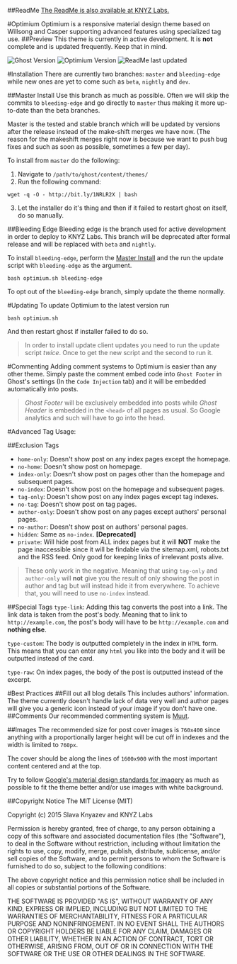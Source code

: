 ##ReadMe
[The ReadMe is also available at KNYZ Labs.](https://www.knyz.org/readme/)

#Optimium
Optimium is a responsive material design theme based on Willsong and Casper supporting advanced features using specialized tag use.
##Preview
This theme is currently in active development. It is **not** complete and is updated frequently. Keep that in mind.

![Ghost Version](https://img.shields.io/badge/Ghost-0.7.2-brightgreen.svg?style=flat-square)
![Optimium Version](https://img.shields.io/badge/Version-Alpha%20(pre--5.0.0)-yellow.svg?style=flat-square)
![ReadMe last updated](https://img.shields.io/badge/ReadMe-29/11/2015-blue.svg?style=flat-square)

#Installation
There are currently two branches: `master` and `bleeding-edge` while new ones are yet to come such as `beta`, `nightly` and `dev`.

##Master Install
Use this branch as much as possible. Often we will skip the commits to `bleeding-edge` and go directly to `master` thus making it more up-to-date than the beta branches.

Master is the tested and stable branch which will be updated by versions after the release instead of the make-shift merges we have now. (The reason for the makeshift merges right now is because we want to push bug fixes and such as soon as possible, sometimes a few per day).

To install from `master` do the following:

1. Navigate to `/path/to/ghost/content/themes/`
2. Run the following command:
```
wget -q -O - http://bit.ly/1NRLR2X | bash
```
3. Let the installer do it's thing and then if it failed to restart ghost on itself, do so manually.

##Bleeding Edge
Bleeding edge is the branch used for active development in order to deploy to KNYZ Labs. This branch will be deprecated after formal release and will be replaced with `beta` and `nightly`.

To install `bleeding-edge`, perform the [Master Install](#masterinstall) and the run the update script with `bleeding-edge` as the argument.

    bash optimium.sh bleeding-edge

To opt out of the `bleeding-edge` branch, simply update the theme normally.

#Updating
To update Optimium to the latest version run 

    bash optimium.sh

And then restart ghost if installer failed to do so.
>In order to install update client updates you need to run the update script *twice*. Once to get the new script and the second to run it.

#Commenting
Adding comment systems to Optimium is easier than any other theme. Simply paste the comment embed code into `Ghost Footer` in Ghost's settings (In the `Code Injection` tab) and it will be embedded automatically into posts.

>*Ghost Footer* will be exclusively embedded into posts while *Ghost Header* is embedded in the `<head>` of all pages as usual. So Google analytics and such will have to go into the head.

#Advanced Tag Usage:

##Exclusion Tags

 - `home-only`: Doesn't show post on any index pages except the homepage.
 - `no-home`: Doesn't show post on homepage.
 - `index-only`: Doesn't show post on pages other than the homepage and subsequent pages.
 - `no-index`: Doesn't show post on the homepage and subsequent pages.
 - `tag-only`: Doesn't show post on any index pages except tag indexes.
 - `no-tag`: Doesn't show post on tag pages.
 - `author-only`: Doesn't show post on any pages except authors' personal pages.
 - `no-author`: Doesn't show post on authors' personal pages.
 - `hidden`: Same as `no-index`. **[Deprecated]**
 - `private`: Will hide post from ALL index pages but it will **NOT** make the page inaccessible since it will be findable via the sitemap.xml, robots.txt and the RSS feed. Only good for keeping links of irrelevant posts alive.

> These only work in the negative. 
Meaning that using `tag-only` and `author-only` will **not** give you the result of only showing the post in author and tag but will instead hide it from everywhere. To achieve that, you will need to use `no-index` instead.

##Special Tags
`type-link`: Adding this tag converts the post into a link. The link data is taken from the post's body. Meaning that to link to `http://example.com`, the post's body will have to be `http://example.com` and **nothing else**.

`type-custom`: The body is outputted completely in the index in `HTML` form. This means that you can enter any `html` you like into the body and it will be outputted instead of the card.

`type-raw`: On index pages, the body of the post is outputted instead of the excerpt.

#Best Practices
##Fill out all blog details
This includes authors' information. The theme currently doesn't handle lack of data very well and author pages will give you a generic icon instead of your image if you don't have one.
##Comments
Our recommended commenting system is [Muut](https://muut.com).

##Images
The recommended size for post cover images is `760x400` since anything with a proportionally larger height will be cut off in indexes and the width is limited to `760px`.

The cover should be along the lines of `1600x900` with the most important content centered and at the top.

Try to follow [Google's material design standards for imagery](https://www.google.com/design/spec/style/imagery.html#) as much as possible to fit the theme better and/or use images with white background.

##Copyright Notice
The MIT License (MIT)

Copyright (c) 2015 Slava Knyazev and KNYZ Labs

Permission is hereby granted, free of charge, to any person obtaining a copy of this software and associated documentation files (the "Software"), to deal in the Software without restriction, including without limitation the rights to use, copy, modify, merge, publish, distribute, sublicense, and/or sell copies of the Software, and to permit persons to whom the Software is furnished to do so, subject to the following conditions:

The above copyright notice and this permission notice shall be included in all copies or substantial portions of the Software.

THE SOFTWARE IS PROVIDED "AS IS", WITHOUT WARRANTY OF ANY KIND, EXPRESS OR IMPLIED, INCLUDING BUT NOT LIMITED TO THE WARRANTIES OF MERCHANTABILITY, FITNESS FOR A PARTICULAR PURPOSE AND NONINFRINGEMENT. IN NO EVENT SHALL THE AUTHORS OR COPYRIGHT HOLDERS BE LIABLE FOR ANY CLAIM, DAMAGES OR OTHER LIABILITY, WHETHER IN AN ACTION OF CONTRACT, TORT OR OTHERWISE, ARISING FROM, OUT OF OR IN CONNECTION WITH THE SOFTWARE OR THE USE OR OTHER DEALINGS IN THE SOFTWARE.